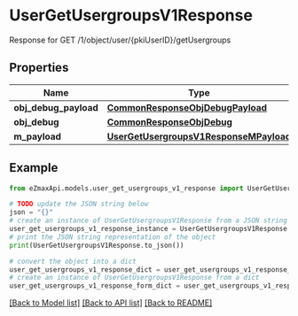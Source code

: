 # UserGetUsergroupsV1Response

Response for GET /1/object/user/{pkiUserID}/getUsergroups

## Properties

Name | Type | Description | Notes
------------ | ------------- | ------------- | -------------
**obj_debug_payload** | [**CommonResponseObjDebugPayload**](CommonResponseObjDebugPayload.md) |  | 
**obj_debug** | [**CommonResponseObjDebug**](CommonResponseObjDebug.md) |  | [optional] 
**m_payload** | [**UserGetUsergroupsV1ResponseMPayload**](UserGetUsergroupsV1ResponseMPayload.md) |  | 

## Example

```python
from eZmaxApi.models.user_get_usergroups_v1_response import UserGetUsergroupsV1Response

# TODO update the JSON string below
json = "{}"
# create an instance of UserGetUsergroupsV1Response from a JSON string
user_get_usergroups_v1_response_instance = UserGetUsergroupsV1Response.from_json(json)
# print the JSON string representation of the object
print(UserGetUsergroupsV1Response.to_json())

# convert the object into a dict
user_get_usergroups_v1_response_dict = user_get_usergroups_v1_response_instance.to_dict()
# create an instance of UserGetUsergroupsV1Response from a dict
user_get_usergroups_v1_response_form_dict = user_get_usergroups_v1_response.from_dict(user_get_usergroups_v1_response_dict)
```
[[Back to Model list]](../README.md#documentation-for-models) [[Back to API list]](../README.md#documentation-for-api-endpoints) [[Back to README]](../README.md)


